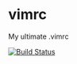 # vimrc
My ultimate .vimrc

[![Build Status](https://travis-ci.org/jsung5381/vimrc.svg?branch=master)](https://travis-ci.org/jsung5381/vimrc) 
